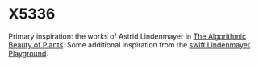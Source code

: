 # X5336

Primary inspiration: the works of Astrid Lindenmayer in [The Algorithmic Beauty of Plants](http://algorithmicbotany.org/papers/#abop).
Some additional inspiration from the [swift Lindenmayer Playground](https://github.com/henrinormak/lindenmayer).
